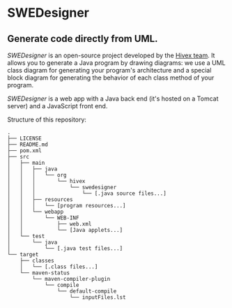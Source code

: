 # SWEDesigner
## Generate code directly from UML.

_SWEDesigner_ is an open-source project developed by the [Hivex team](hivex-unipd.github.io). It allows you to generate a Java program by drawing diagrams: we use a UML class diagram for generating your program's architecture and a special block diagram for generating the behavior of each class method of your program.

_SWEDesigner_ is a web app with a Java back end (it's hosted on a Tomcat server) and a JavaScript front end.

Structure of this repository:

    .
    ├── LICENSE
    ├── README.md
    ├── pom.xml
    ├── src
    │   ├── main
    │   │   ├── java
    │   │   │   └── org
    │   │   │       └── hivex
    │   │   │           └── swedesigner
    │   │   │               └── [.java source files...]
    │   │   ├── resources
    │   │   │   └── [program resources...]
    │   │   └── webapp
    │   │       └── WEB-INF
    │   │           ├── web.xml
    │   │           └── [Java applets...]
    │   └── test
    │       └── java
    │           └── [.java test files...]
    └── target
        ├── classes
        │   └── [.class files...]
        └── maven-status
            └── maven-compiler-plugin
                └── compile
                    └── default-compile
                        └── inputFiles.lst
